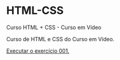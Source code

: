 # HTML-CSS
 Curso HTML + CSS - Curso em Vídeo
 
Curso de HTML e CSS do Curso em Vídeo.

<a href="https://luizmirandadev.github.io/HTML-CSS/Exercícios-Módulo-1/Ex001/index.html"> Executar o exercício 001.</a>     